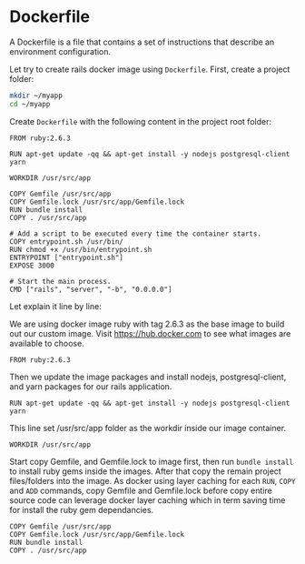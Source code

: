 # Dockerfile

A Dockerfile is a file that contains a set of instructions that describe an environment configuration.

Let try to create rails docker image using `Dockerfile`. First, create a project folder:

```bash
mkdir ~/myapp
cd ~/myapp
```

Create `Dockerfile` with the following content in the project root folder:

```docker
FROM ruby:2.6.3

RUN apt-get update -qq && apt-get install -y nodejs postgresql-client yarn

WORKDIR /usr/src/app

COPY Gemfile /usr/src/app
COPY Gemfile.lock /usr/src/app/Gemfile.lock
RUN bundle install
COPY . /usr/src/app

# Add a script to be executed every time the container starts.
COPY entrypoint.sh /usr/bin/
RUN chmod +x /usr/bin/entrypoint.sh
ENTRYPOINT ["entrypoint.sh"]
EXPOSE 3000

# Start the main process.
CMD ["rails", "server", "-b", "0.0.0.0"]
```
Let explain it line by line:

We are using docker image ruby with tag 2.6.3 as the base image to build out our custom image. Visit https://hub.docker.com to see what images are available to choose.

```docker
FROM ruby:2.6.3
```

Then we update the image packages and install nodejs, postgresql-client, and yarn packages for our rails application.


```docker
RUN apt-get update -qq && apt-get install -y nodejs postgresql-client yarn
```

This line set /usr/src/app folder as the workdir inside our image container.

```docker
WORKDIR /usr/src/app
```

Start copy Gemfile, and Gemfile.lock to image first, then run `bundle install` to install ruby gems inside the images. After that copy the remain project files/folders into the image. As docker using layer caching for each `RUN`, `COPY` and `ADD` commands, copy Gemfile and Gemfile.lock before copy entire source code can leverage docker layer caching which in term saving time for install the ruby gem dependancies.

```docker
COPY Gemfile /usr/src/app
COPY Gemfile.lock /usr/src/app/Gemfile.lock
RUN bundle install
COPY . /usr/src/app
```